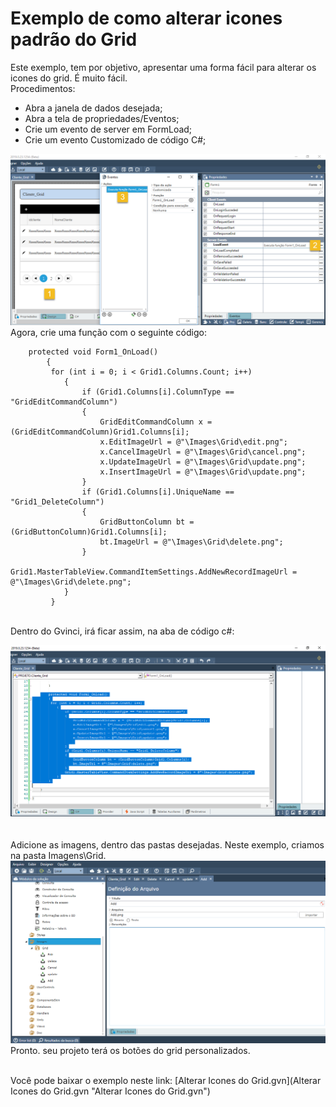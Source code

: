 # Exemplo de como alterar icones padrão do Grid
Este exemplo, tem por objetivo, apresentar uma forma fácil para alterar os icones do grid. É muito fácil.
<br>
Procedimentos:
<br>
* Abra a janela de dados desejada;
* Abra a tela de propriedades/Eventos;
* Crie um evento de server em FormLoad;
* Crie um evento Customizado de código C#;

![Tela1](Tela1.png)
<br>
Agora, crie uma função com o seguinte código:
<br>
```
	protected void Form1_OnLoad()
        {
         for (int i = 0; i < Grid1.Columns.Count; i++)
            {
                if (Grid1.Columns[i].ColumnType == "GridEditCommandColumn")
                {
                    GridEditCommandColumn x = (GridEditCommandColumn)Grid1.Columns[i];
                    x.EditImageUrl = @"\Images\Grid\edit.png";
                    x.CancelImageUrl = @"\Images\Grid\cancel.png";
                    x.UpdateImageUrl = @"\Images\Grid\update.png";
                    x.InsertImageUrl = @"\Images\Grid\update.png";                
                }
                if (Grid1.Columns[i].UniqueName == "Grid1_DeleteColumn")
                {
                    GridButtonColumn bt = (GridButtonColumn)Grid1.Columns[i];
                    bt.ImageUrl = @"\Images\Grid\delete.png";
                }
                Grid1.MasterTableView.CommandItemSettings.AddNewRecordImageUrl = @"\Images\Grid\delete.png";
            }
         }
```
<br>
Dentro do Gvinci, irá ficar assim, na aba de código c#:

![Tela2](Tela2.png)
<br>
<br>
<br>
Adicione as imagens, dentro das pastas desejadas. Neste exemplo, criamos na pasta Imagens\Grid.
![Tela3](Tela3.png)
Pronto. seu projeto terá os botões do grid personalizados.
<br>

<br>
Você pode baixar o exemplo neste link:
[Alterar Icones do Grid.gvn](Alterar Icones do Grid.gvn "Alterar Icones do Grid.gvn")
